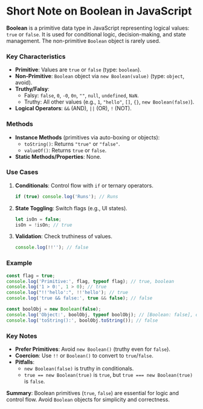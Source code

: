 # Short Note on Boolean in JavaScript

**Boolean** is a primitive data type in JavaScript representing logical values: `true` or `false`. It is used for conditional logic, decision-making, and state management. The non-primitive `Boolean` object is rarely used.

### Key Characteristics

- **Primitive**: Values are `true` or `false` (type: `boolean`).
- **Non-Primitive**: `Boolean` object via `new Boolean(value)` (type: `object`, avoid).
- **Truthy/Falsy**:
  - Falsy: `false`, `0`, `-0`, `0n`, `""`, `null`, `undefined`, `NaN`.
  - Truthy: All other values (e.g., `1`, `"hello"`, `[]`, `{}`, `new Boolean(false)`).
- **Logical Operators**: `&&` (AND), `||` (OR), `!` (NOT).

### Methods

- **Instance Methods** (primitives via auto-boxing or objects):
  - `toString()`: Returns `"true"` or `"false"`.
  - `valueOf()`: Returns `true` or `false`.
- **Static Methods/Properties**: None.

### Use Cases

1. **Conditionals**: Control flow with `if` or ternary operators.
   ```javascript
   if (true) console.log('Runs'); // Runs
   ```
2. **State Toggling**: Switch flags (e.g., UI states).
   ```javascript
   let isOn = false;
   isOn = !isOn; // true
   ```
3. **Validation**: Check truthiness of values.
   ```javascript
   console.log(!!''); // false
   ```

### Example

```javascript
const flag = true;
console.log('Primitive:', flag, typeof flag); // true, boolean
console.log('1 > 0:', 1 > 0); // true
console.log("!!'hello':", !!'hello'); // true
console.log('true && false:', true && false); // false

const boolObj = new Boolean(false);
console.log('Object:', boolObj, typeof boolObj); // [Boolean: false], object
console.log('toString():', boolObj.toString()); // false
```

### Key Notes

- **Prefer Primitives**: Avoid `new Boolean()` (truthy even for `false`).
- **Coercion**: Use `!!` or `Boolean()` to convert to `true`/`false`.
- **Pitfalls**:
  - `new Boolean(false)` is truthy in conditionals.
  - `true == new Boolean(true)` is `true`, but `true === new Boolean(true)` is `false`.

**Summary**: Boolean primitives (`true`, `false`) are essential for logic and control flow. Avoid `Boolean` objects for simplicity and correctness.
